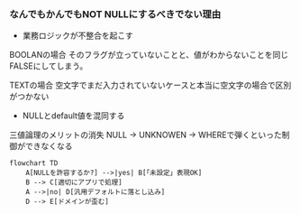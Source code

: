 ### なんでもかんでもNOT NULLにするべきでない理由

- 業務ロジックが不整合を起こす

BOOLANの場合
そのフラグが立っていないことと、値がわからないことを同じFALSEにしてしまう。

TEXTの場合
空文字でまだ入力されていないケースと本当に空文字の場合で区別がつかない

- NULLとdefault値を混同する

三値論理のメリットの消失
NULL -> UNKNOWEN -> WHEREで弾くといった制御ができなくなる

```mermaid
flowchart TD
    A[NULLを許容するか?] -->|yes| B[「未設定」表現OK]
    B --> C[適切にアプリで処理]
    A -->|no| D[汎用デフォルトに落とし込み]
    D --> E[ドメインが歪む]
```

